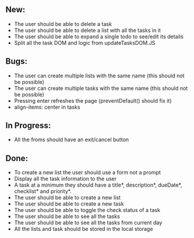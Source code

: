 ## New:

-   The user should be able to delete a task
-   The user should be able to delete a list with all the tasks in it
-   The user should be able to expand a single todo to see/edit its details
-   Split all the task DOM and logic from updateTasksDOM.JS

## Bugs:

-   The user can create multiple lists with the same name (this should not be possible)
-   The user can create multiple tasks with the same name (this should not be possible)
-   Pressing enter refreshes the page (preventDefault() should fix it)
-   align-items: center in tasks

## In Progress:

-   All the froms should have an exit/cancel button

## Done:

-   To create a new list the user should use a form not a prompt
-   Display all the task information to the user
-   A task at a minimum they should have a title*, description*, dueDate*, checklist\* and priority*.
-   The user should be able to create a new list
-   The user should be able to create a new task
-   The user should be able to toggle the check status of a task
-   The user should be able to see all the tasks
-   The user should be able to see all the tasks from current day
-   All the lists and task should be stored in the local storage
